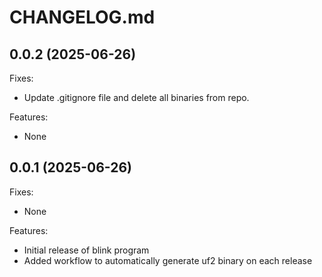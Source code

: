 # CHANGELOG.md

## 0.0.2 (2025-06-26)

Fixes:

 - Update .gitignore file and delete all binaries from repo.
 
Features:

 - None

## 0.0.1 (2025-06-26)

Fixes:

 - None
 
Features:

 - Initial release of blink program
 - Added workflow to automatically generate uf2 binary on each release
